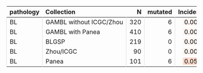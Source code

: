 <table class="table" style="margin-left: 0; margin-right: auto;">
 <thead>
  <tr>
   <th style="text-align:left;"> pathology </th>
   <th style="text-align:left;"> Collection </th>
   <th style="text-align:right;"> N </th>
   <th style="text-align:right;"> mutated </th>
   <th style="text-align:right;"> Incidence </th>
   <th style="text-align:left;"> CI </th>
  </tr>
 </thead>
<tbody>
  <tr>
   <td style="text-align:left;border-left:1px solid #DDDDDD;white-space: nowrap;"> BL </td>
   <td style="text-align:left;border-left:1px solid #DDDDDD;white-space: nowrap;"> GAMBL without ICGC/Zhou </td>
   <td style="text-align:right;border-left:1px solid #DDDDDD;white-space: nowrap;"> 320 </td>
   <td style="text-align:right;border-left:1px solid #DDDDDD;white-space: nowrap;"> 6 </td>
   <td style="text-align:right;border-left:1px solid #DDDDDD;white-space: nowrap;"> <span style="     color: rgba(0, 0, 0, 255) !important;border-radius: 4px; padding-right: 4px; padding-left: 4px; background-color: rgba(255, 245, 240, 255) !important;">0.0007</span> </td>
   <td style="text-align:left;border-left:1px solid #DDDDDD;white-space: nowrap;"> [0,0.0035] </td>
  </tr>
  <tr>
   <td style="text-align:left;border-left:1px solid #DDDDDD;white-space: nowrap;"> BL </td>
   <td style="text-align:left;border-left:1px solid #DDDDDD;white-space: nowrap;"> GAMBL with Panea </td>
   <td style="text-align:right;border-left:1px solid #DDDDDD;white-space: nowrap;"> 410 </td>
   <td style="text-align:right;border-left:1px solid #DDDDDD;white-space: nowrap;"> 6 </td>
   <td style="text-align:right;border-left:1px solid #DDDDDD;white-space: nowrap;"> <span style="     color: rgba(0, 0, 0, 255) !important;border-radius: 4px; padding-right: 4px; padding-left: 4px; background-color: rgba(255, 245, 240, 255) !important;">0.0007</span> </td>
   <td style="text-align:left;border-left:1px solid #DDDDDD;white-space: nowrap;"> [0,0.0034] </td>
  </tr>
  <tr>
   <td style="text-align:left;border-left:1px solid #DDDDDD;white-space: nowrap;"> BL </td>
   <td style="text-align:left;border-left:1px solid #DDDDDD;white-space: nowrap;"> BLGSP </td>
   <td style="text-align:right;border-left:1px solid #DDDDDD;white-space: nowrap;"> 219 </td>
   <td style="text-align:right;border-left:1px solid #DDDDDD;white-space: nowrap;"> 0 </td>
   <td style="text-align:right;border-left:1px solid #DDDDDD;white-space: nowrap;"> <span style="     color: rgba(0, 0, 0, 255) !important;border-radius: 4px; padding-right: 4px; padding-left: 4px; background-color: rgba(255, 245, 240, 255) !important;">0.0005</span> </td>
   <td style="text-align:left;border-left:1px solid #DDDDDD;white-space: nowrap;"> [0,0.0033] </td>
  </tr>
  <tr>
   <td style="text-align:left;border-left:1px solid #DDDDDD;white-space: nowrap;"> BL </td>
   <td style="text-align:left;border-left:1px solid #DDDDDD;white-space: nowrap;"> Zhou/ICGC </td>
   <td style="text-align:right;border-left:1px solid #DDDDDD;white-space: nowrap;"> 90 </td>
   <td style="text-align:right;border-left:1px solid #DDDDDD;white-space: nowrap;"> 0 </td>
   <td style="text-align:right;border-left:1px solid #DDDDDD;white-space: nowrap;"> <span style="     color: rgba(0, 0, 0, 255) !important;border-radius: 4px; padding-right: 4px; padding-left: 4px; background-color: rgba(255, 245, 239, 255) !important;">0.0011</span> </td>
   <td style="text-align:left;border-left:1px solid #DDDDDD;white-space: nowrap;"> [0,0.008] </td>
  </tr>
  <tr>
   <td style="text-align:left;border-left:1px solid #DDDDDD;white-space: nowrap;"> BL </td>
   <td style="text-align:left;border-left:1px solid #DDDDDD;white-space: nowrap;"> Panea </td>
   <td style="text-align:right;border-left:1px solid #DDDDDD;white-space: nowrap;"> 101 </td>
   <td style="text-align:right;border-left:1px solid #DDDDDD;white-space: nowrap;"> 6 </td>
   <td style="text-align:right;border-left:1px solid #DDDDDD;white-space: nowrap;"> <span style="     color: rgba(0, 0, 0, 255) !important;border-radius: 4px; padding-right: 4px; padding-left: 4px; background-color: rgba(254, 219, 204, 255) !important;">0.0594</span> </td>
   <td style="text-align:left;border-left:1px solid #DDDDDD;white-space: nowrap;"> [0.0133,0.1055] </td>
  </tr>
</tbody>
</table>